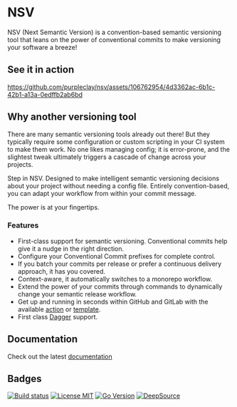 # NSV

NSV (Next Semantic Version) is a convention-based semantic versioning tool that leans on the power of conventional commits to make versioning your software a breeze!

## See it in action

https://github.com/purpleclay/nsv/assets/106762954/4d3362ac-6b1c-42b1-a13a-0edffb2ab6bd

## Why another versioning tool

There are many semantic versioning tools already out there! But they typically require some configuration or custom scripting in your CI system to make them work. No one likes managing config; it is error-prone, and the slightest tweak ultimately triggers a cascade of change across your projects.

Step in NSV. Designed to make intelligent semantic versioning decisions about your project without needing a config file. Entirely convention-based, you can adapt your workflow from within your commit message.

The power is at your fingertips.

### Features

- First-class support for semantic versioning. Conventional commits help give it a nudge in the right direction.
- Configure your Conventional Commit prefixes for complete control.
- If you batch your commits per release or prefer a continuous delivery approach, it has you covered.
- Context-aware, it automatically switches to a monorepo workflow.
- Extend the power of your commits through commands to dynamically change your semantic release workflow.
- Get up and running in seconds within GitHub and GitLab with the available [action](https://github.com/purpleclay/nsv-action) or [template](https://gitlab.com/purpleclay/nsv).
- First class [Dagger](https://dagger.io/) support.

## Documentation

Check out the latest [documentation](https://docs.purpleclay.dev/nsv/)

## Badges

[![Build status](https://img.shields.io/github/actions/workflow/status/purpleclay/nsv/ci.yml?style=flat-square&logo=go)](https://github.com/purpleclay/nsv/actions?workflow=ci)
[![License MIT](https://img.shields.io/badge/license-MIT-blue.svg?style=flat-square)](/LICENSE)
[![Go Version](https://img.shields.io/github/go-mod/go-version/purpleclay/nsv.svg?style=flat-square)](go.mod)
[![DeepSource](https://app.deepsource.com/gh/purpleclay/nsv.svg/?label=active+issues&token=1JHae42sEcDRhZdEe-tfiPEv)](https://app.deepsource.com/gh/purpleclay/nsv/?ref=repository-badge)
